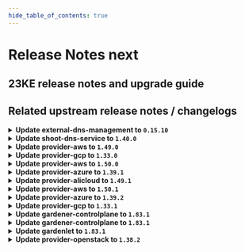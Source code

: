 ```yaml
---
hide_table_of_contents: true
---
```


# Release Notes next

## 23KE release notes and upgrade guide

## Related upstream release notes / changelogs


<details>
<summary><b>Update external-dns-management to <code>0.15.10</code></b></summary>

# [gardener/external-dns-management]

## ✨ New Features

- `[USER]` The `rfc2136` provider for authorive DNS servers supporting DNS Update [RFC2136](https://datatracker.ietf.org/doc/html/rfc2136) has been added. by @MartinWeindel [#331]
## 🐛 Bug Fixes

- `[OPERATOR]` Fix reading IPv6 records for azure-dns and azure-private-dns providers. by @MartinWeindel [#330]
## 🏃 Others

- `[USER]` 3072 bit RSA keys are now used in order to generate TLS certificates. by @dimityrmirchev [#326]
- `[OPERATOR]` Bumps golang from 1.21.2 to 1.21.3. by @dependabot[bot] [#324]

## Docker Images
dns-controller-manager: `eu.gcr.io/gardener-project/dns-controller-manager:v0.15.10`


</details>

<details>
<summary><b>Update shoot-dns-service to <code>1.40.0</code></b></summary>

# [gardener/gardener-extension-shoot-dns-service]

## ✨ New Features

- `[USER]` `shoot-dns-service` extension now supports [Shoot Force Deletion](https://github.com/gardener/gardener/blob/master/docs/usage/shoot_operations.md#force-deletion).  by @dependabot[bot] [#255]
## 🏃 Others

- `[OPERATOR]` Bumps [github.com/gardener/gardener](https://github.com/gardener/gardener) from 1.80.1 to 1.82.1. by @dependabot[bot] [#255]
- `[OPERATOR]` Bump github.com/gardener/gardener from 1.82.1 to 1.83.0. by @dependabot[bot] [#257]
# [gardener/external-dns-management]

## ✨ New Features

- `[USER]` The `rfc2136` provider for authorive DNS servers supporting DNS Update [RFC2136](https://datatracker.ietf.org/doc/html/rfc2136) has been added. by @MartinWeindel [gardener/external-dns-management#331]
## 🐛 Bug Fixes

- `[OPERATOR]` Fix reading IPv6 records for azure-dns and azure-private-dns providers. by @MartinWeindel [gardener/external-dns-management#330]
## 🏃 Others

- `[USER]` 3072 bit RSA keys are now used in order to generate TLS certificates. by @dimityrmirchev [gardener/external-dns-management#326]
- `[OPERATOR]` Bumps golang from 1.21.2 to 1.21.3. by @dependabot[bot] [gardener/external-dns-management#324]

## Docker Images
gardener-extension-admission-shoot-dns-service: `eu.gcr.io/gardener-project/gardener/extensions/admission-shoot-dns-service:v1.40.0`
gardener-extension-shoot-dns-service: `eu.gcr.io/gardener-project/gardener/extensions/shoot-dns-service:v1.40.0`


</details>

<details>
<summary><b>Update provider-aws to <code>1.49.0</code></b></summary>

# [gardener/gardener-extension-provider-aws]

## ⚠️ Breaking Changes

- `[OPERATOR]` `provider-aws` no longer supports Shoots or Seeds with Кubernetes version < 1.24. by @shafeeqes [#802]
## 📰 Noteworthy

- `[DEVELOPER]` Remove dependency to specific calico and cilium versions. by @axel7born [#807]
## ✨ New Features

- `[USER]` `provider-aws` extension now supports [Shoot Force Deletion](https://github.com/gardener/gardener/blob/master/docs/usage/shoot_operations.md#force-deletion).  by @shafeeqes [#812]
- `[USER]` The provider-aws extension does now support shoot clusters with Kubernetes version 1.28. You should consider the [Kubernetes release notes](https://github.com/kubernetes/kubernetes/blob/master/CHANGELOG/CHANGELOG-1.28.md) before upgrading to 1.28.  by @oliver-goetz [#813]
## 🏃 Others

- `[OPERATOR]` updated image aws-load-balancer-controller -> `v2.6.1` by @kon-angelo [#810]
- `[OPERATOR]` Add readiness check for snapshot validation webhook. by @kon-angelo [#819]
- `[OPERATOR]` updated image aws-ebs-csi-driver -> `v1.23.0` by @kon-angelo [#810]
- `[OPERATOR]` Update external-snapshotter to v6.3.1 by @bd3lage [#817]
- `[OPERATOR]` updated image csi-attacher -> `v4.4.0` by @kon-angelo [#810]
- `[OPERATOR]` updated image csi-provisioner -> `v3.6.0` by @kon-angelo [#810]
- `[OPERATOR]` The following dependency is updated:  
  - github.com/gardener/gardener: v1.77.5 -> v1.80.3  
  - k8s.io/* : v0.26.4 -> v0.28.2  
  - sigs.k8s.io/controller-runtime: v0.14.6-> v0.16.2 by @shafeeqes [#814]
- `[OPERATOR]` The registry of the aws-ebs-csi-driver image is switched from ECR (`public.ecr.aws`) to `registry.k8s.io` because the ECR does not support image pulls over IPv6. by @DockToFuture [#820]
- `[OPERATOR]` updated image csi-resizer -> `v1.9.0` by @kon-angelo [#810]
- `[OPERATOR]` updated image livenessprobe -> `v2.11.0` by @kon-angelo [#810]
- `[OPERATOR]` The `aws-load-balancer-controller` deployment now uses an AWS credentials file for authentication. by @AleksandarSavchev [#804]
- `[DEVELOPER]` All chart deployments are now using `embed.FS` instead of the filesystem. by @kon-angelo [#809]
# [gardener/machine-controller-manager]

## 🐛 Bug Fixes

- `[OPERATOR]` An issue causing nil pointer panic on scaleup of the machinedeployment along with trigger of rolling update, is fixed by @acumino [gardener/machine-controller-manager#814]
- `[OPERATOR]` Force drain and delete volume attachments for nodes un-healthy due to `ReadOnlyFileSystem` and `NotReady` for too long by @elankath [gardener/machine-controller-manager#839]
- `[OPERATOR]` Included `UnavailableReplicas` in determining if a machine deployment status update is needed by @rishabh-11 [gardener/machine-controller-manager#833]
- `[USER]` An edge case where outdated DesiredReplicas annotation blocked a rolling update is fixed. by @rishabh-11 [gardener/machine-controller-manager#821]
## 🏃 Others

- `[OPERATOR]` Makefile targets have changed: Introduced gardener-setup, gardener-restore, gardener-local-mcm-up, non-gardener-setup, non-gardener-restore,  non-gardener-local-mcm-up. Users can also directly use the scripts which are used by these makefile targets. by @unmarshall [gardener/machine-controller-manager#852]
- `[OPERATOR]` Updated to go v1.20.5 by @rishabh-11 [gardener/machine-controller-manager#827]
- `[OPERATOR]` New metrics introduced:   
  - api_request_duration_seconds -> tracks time taken for successful invocation of provider APIs. This metric can be filtered by provider and service.  
  - driver_request_duration_seconds -> tracks total time taken to successfully complete driver method invocation. This metric can be filtered by provider and operation.  
  - driver_requests_failed_total -> records total number of failed driver API requests. This metric can be filtered by provider, operations and error_code. by @unmarshall [gardener/machine-controller-manager#842]
- `[OPERATOR]` Added `errorCode` field in the `LastOperation` struct. This should be implemented only for the `CreateMachine` call in the `triggerCreationFlow`. This field will be utilized by Cluster autoscaler to do early backoff  by @rishabh-11 [gardener/machine-controller-manager#851]
- `[OPERATOR]` Added a new metric that will allow to get the number of stale (due to unhealthiness) machines  that are getting terminated by @jguipi [gardener/machine-controller-manager#808]
- `[DEVELOPER]` status.Status now captures underline cause, allowing consumers to introspect the error returned by the provider. WrapError() function could be used to wrap the provider error by @unmarshall [gardener/machine-controller-manager#842]
- `[DEVELOPER]` Bump `k8s.io/*` deps to v0.27.2 by @afritzler [gardener/machine-controller-manager#820]
- `[DEVELOPER]` A new make target is introduced to add license headers. by @unmarshall [gardener/machine-controller-manager#845]
- `[DEVELOPER]` Removed dead metrics code and refactored the remaining metrics code by @himanshu-kun [gardener/machine-controller-manager#823]
# [gardener/machine-controller-manager-provider-aws]

## 🐛 Bug Fixes

- `[OPERATOR]` Logs for confirming eventual consistency are exposed. This helps to know if such check was successful or not. by @himanshu-kun [gardener/machine-controller-manager-provider-aws#134]
## 🏃 Others

- `[OPERATOR]` MCM status code `ResourceExhausted` is now utilized in mcm-provider-aws. by @rishabh-11 [gardener/machine-controller-manager-provider-aws#129]

## Docker Images
gardener-extension-admission-aws: `eu.gcr.io/gardener-project/gardener/extensions/admission-aws:v1.49.0`
gardener-extension-provider-aws: `eu.gcr.io/gardener-project/gardener/extensions/provider-aws:v1.49.0`


</details>

<details>
<summary><b>Update provider-gcp to <code>1.33.0</code></b></summary>

# [gardener/machine-controller-manager]

## 🐛 Bug Fixes

- `[OPERATOR]` Force drain and delete volume attachments for nodes un-healthy due to `ReadOnlyFileSystem` and `NotReady` for too long by @elankath [gardener/machine-controller-manager#839]
- `[OPERATOR]` Included `UnavailableReplicas` in determining if a machine deployment status update is needed by @rishabh-11 [gardener/machine-controller-manager#833]
- `[OPERATOR]` An issue causing nil pointer panic on scaleup of the machinedeployment along with trigger of rolling update, is fixed by @acumino [gardener/machine-controller-manager#814]
- `[USER]` An edge case where outdated DesiredReplicas annotation blocked a rolling update is fixed. by @rishabh-11 [gardener/machine-controller-manager#821]
## 🏃 Others

- `[OPERATOR]` New metrics introduced:   
  - api_request_duration_seconds -> tracks time taken for successful invocation of provider APIs. This metric can be filtered by provider and service.  
  - driver_request_duration_seconds -> tracks total time taken to successfully complete driver method invocation. This metric can be filtered by provider and operation.  
  - driver_requests_failed_total -> records total number of failed driver API requests. This metric can be filtered by provider, operations and error_code. by @unmarshall [gardener/machine-controller-manager#842]
- `[OPERATOR]` Makefile targets have changed: Introduced gardener-setup, gardener-restore, gardener-local-mcm-up, non-gardener-setup, non-gardener-restore,  non-gardener-local-mcm-up. Users can also directly use the scripts which are used by these makefile targets. by @unmarshall [gardener/machine-controller-manager#852]
- `[OPERATOR]` Added `errorCode` field in the `LastOperation` struct. This should be implemented only for the `CreateMachine` call in the `triggerCreationFlow`. This field will be utilized by Cluster autoscaler to do early backoff  by @rishabh-11 [gardener/machine-controller-manager#851]
- `[OPERATOR]` Updated to go v1.20.5 by @rishabh-11 [gardener/machine-controller-manager#827]
- `[OPERATOR]` Added a new metric that will allow to get the number of stale (due to unhealthiness) machines  that are getting terminated by @jguipi [gardener/machine-controller-manager#808]
- `[DEVELOPER]` Bump `k8s.io/*` deps to v0.27.2 by @afritzler [gardener/machine-controller-manager#820]
- `[DEVELOPER]` status.Status now captures underline cause, allowing consumers to introspect the error returned by the provider. WrapError() function could be used to wrap the provider error by @unmarshall [gardener/machine-controller-manager#842]
- `[DEVELOPER]` Removed dead metrics code and refactored the remaining metrics code by @himanshu-kun [gardener/machine-controller-manager#823]
- `[DEVELOPER]` A new make target is introduced to add license headers. by @unmarshall [gardener/machine-controller-manager#845]
# [gardener/machine-controller-manager-provider-gcp]

## 🏃 Others

- `[USER]` MCM status code `ResourceExhausted` is now utilized in mcm-provider-gcp. Currently the `compute API` errors covered are:  
  - quota exceeded in zone  
  - insufficient resource in zone  
  - unavailable machinetype in zone by @himanshu-kun [gardener/machine-controller-manager-provider-gcp#92]
# [gardener/gardener-extension-provider-gcp]

## ⚠️ Breaking Changes

- `[OPERATOR]` `provider-gcp` no longer supports Shoots or Seeds with Кubernetes version < 1.24. by @shafeeqes [#648]
## 📰 Noteworthy

- `[DEVELOPER]` Remove dependency to specific calico and cilium versions. by @axel7born [#651]
## ✨ New Features

- `[USER]` The provider-gcp extension does now support shoot clusters with Kubernetes version 1.28. You should consider the [Kubernetes release notes](https://github.com/kubernetes/kubernetes/blob/master/CHANGELOG/CHANGELOG-1.28.md) before upgrading to 1.28.  by @oliver-goetz [#652]
- `[USER]` `provider-gcp` extension now supports [Shoot Force Deletion](https://github.com/gardener/gardener/blob/master/docs/usage/shoot_operations.md#force-deletion) for more details.).  by @shafeeqes [#650]
## 🏃 Others

- `[OPERATOR]` updated image csi-resizer -> `v1.9.1` by @kon-angelo [#656]
- `[OPERATOR]` Add readiness check for snapshot-validation-webhook by @kon-angelo [#657]
- `[OPERATOR]` The following golang dependencies have been upgraded :  
  - `gardener/gardener`: `v1.81.0`->`v1.81.6`  
  - `k8s.io/*`: `v0.28.2`-> `v0.28.3`  
  - `sigs.k8s.io/controller-runtime`: `v0.16.2`-> `v0.16.3` by @shafeeqes [#659]
- `[OPERATOR]` updated image csi-provisioner -> `v3.6.1` by @kon-angelo [#656]
- `[OPERATOR]` updated image snapshot-controller -> `v6.3.1` by @kon-angelo [#656]
- `[OPERATOR]` updated image livenessprobe -> `v2.11.0` by @kon-angelo [#656]
- `[OPERATOR]` updated image registrar -> `v2.9.0` by @kon-angelo [#656]
- `[OPERATOR]` The following image is updated:  
  - registry.k8s.io/cloud-provider-gcp/gcp-compute-persistent-disk-csi-driver: v1.9.7 -> v1.9.9 by @ialidzhikov [#640]
- `[OPERATOR]` updated image gcp-compute-persistent-disk-csi-driver -> `v1.11.1` by @MartinWeindel [#658]
- `[OPERATOR]` The following golang dependencies have been upgraded :  
  - `gardener/gardener` to `v1.80.3`  
  - `k8s.io/*` to `v0.27.5`  
  - `sigs.k8s.io/controller-runtime` to `v0.16.2` by @ary1992 [#646]
- `[OPERATOR]` updated image gcp-compute-persistent-disk-csi-driver -> `v1.12.2` by @kon-angelo [#656]
- `[OPERATOR]` updated image csi-attacher -> `v4.4.1` by @kon-angelo [#656]

## Docker Images
gardener-extension-admission-gcp: `eu.gcr.io/gardener-project/gardener/extensions/admission-gcp:v1.33.0`
gardener-extension-provider-gcp: `eu.gcr.io/gardener-project/gardener/extensions/provider-gcp:v1.33.0`


</details>

<details>
<summary><b>Update provider-aws to <code>1.50.0</code></b></summary>

# [gardener/gardener-extension-provider-aws]

## 🏃 Others

- `[OPERATOR]` The following golang dependencies have been upgraded :  
  - `gardener/gardener`: `v1.81.0`->`v1.81.6`  
  - `k8s.io/*`: `v0.28.2`-> `v0.28.3`  
  - `sigs.k8s.io/controller-runtime`: `v0.16.2`-> `v0.16.3` by @shafeeqes [#823]

## Docker Images
gardener-extension-admission-aws: `eu.gcr.io/gardener-project/gardener/extensions/admission-aws:v1.50.0`
gardener-extension-provider-aws: `eu.gcr.io/gardener-project/gardener/extensions/provider-aws:v1.50.0`


</details>

<details>
<summary><b>Update provider-azure to <code>1.39.1</code></b></summary>

# [gardener/machine-controller-manager]

## 🐛 Bug Fixes

- `[OPERATOR]` Force drain and delete volume attachments for nodes un-healthy due to `ReadOnlyFileSystem` and `NotReady` for too long by @elankath [gardener/machine-controller-manager#839]
- `[OPERATOR]` Included `UnavailableReplicas` in determining if a machine deployment status update is needed by @rishabh-11 [gardener/machine-controller-manager#833]
- `[OPERATOR]` Removes `node.machine.sapcloud.io/not-managed-by-mcm` annotation from nodes managed by the MCM. by @gardener-robot-ci-2 [gardener/machine-controller-manager#866]
- `[OPERATOR]` An issue causing nil pointer panic on scaleup of the machinedeployment along with trigger of rolling update, is fixed by @acumino [gardener/machine-controller-manager#814]
- `[USER]` An edge case where outdated DesiredReplicas annotation blocked a rolling update is fixed. by @rishabh-11 [gardener/machine-controller-manager#821]
## 🏃 Others

- `[DEVELOPER]` Bump `k8s.io/*` deps to v0.27.2 by @afritzler [gardener/machine-controller-manager#820]
- `[DEVELOPER]` A new make target is introduced to add license headers. by @unmarshall [gardener/machine-controller-manager#845]
- `[DEVELOPER]` status.Status now captures underline cause, allowing consumers to introspect the error returned by the provider. WrapError() function could be used to wrap the provider error by @unmarshall [gardener/machine-controller-manager#842]
- `[DEVELOPER]` Removed dead metrics code and refactored the remaining metrics code by @himanshu-kun [gardener/machine-controller-manager#823]
- `[OPERATOR]` Added `errorCode` field in the `LastOperation` struct. This should be implemented only for the `CreateMachine` call in the `triggerCreationFlow`. This field will be utilized by Cluster autoscaler to do early backoff  by @rishabh-11 [gardener/machine-controller-manager#851]
- `[OPERATOR]` Makefile targets have changed: Introduced gardener-setup, gardener-restore, gardener-local-mcm-up, non-gardener-setup, non-gardener-restore, non-gardener-local-mcm-up. Users can also directly use the scripts which are used by these makefile targets. by @unmarshall [gardener/machine-controller-manager#852]
- `[OPERATOR]` Added a new metric that will allow to get the number of stale (due to unhealthiness) machines that are getting terminated by @jguipi [gardener/machine-controller-manager#808]
- `[OPERATOR]` New metrics introduced:   
  - api_request_duration_seconds -> tracks time taken for successful invocation of provider APIs. This metric can be filtered by provider and service.  
  - driver_request_duration_seconds -> tracks total time taken to successfully complete driver method invocation. This metric can be filtered by provider and operation.  
  - driver_requests_failed_total -> records total number of failed driver API requests. This metric can be filtered by provider, operations and error_code. by @unmarshall [gardener/machine-controller-manager#842]
- `[OPERATOR]` The default `machine-safety-orphan-vms-period` has been reduced from 30m to 15m. by @gardener-robot-ci-2 [gardener/machine-controller-manager#866]
- `[OPERATOR]` Updated to go v1.20.5 by @rishabh-11 [gardener/machine-controller-manager#827]

## Docker Images
gardener-extension-admission-azure: `eu.gcr.io/gardener-project/gardener/extensions/admission-azure:v1.39.1`
gardener-extension-provider-azure: `eu.gcr.io/gardener-project/gardener/extensions/provider-azure:v1.39.1`


</details>

<details>
<summary><b>Update provider-alicloud to <code>1.49.1</code></b></summary>

# [gardener/gardener-extension-provider-alicloud]

## 🏃 Others

- `[OPERATOR]` Removes `node.machine.sapcloud.io/not-managed-by-mcm` annotation from nodes managed by the MCM. by @kevin-lacoo [#663]
- `[OPERATOR]` The default `machine-safety-orphan-vms-period` has been reduced from 30m to 15m. by @kevin-lacoo [#663]

## Docker Images
gardener-extension-admission-alicloud: `eu.gcr.io/gardener-project/gardener/extensions/admission-alicloud:v1.49.1`
gardener-extension-provider-alicloud: `eu.gcr.io/gardener-project/gardener/extensions/provider-alicloud:v1.49.1`


</details>

<details>
<summary><b>Update provider-aws to <code>1.50.1</code></b></summary>

# [gardener/machine-controller-manager]

## 🐛 Bug Fixes

- `[OPERATOR]` Removes `node.machine.sapcloud.io/not-managed-by-mcm` annotation from nodes managed by the MCM. by @gardener-robot-ci-2 [gardener/machine-controller-manager#866]
## 🏃 Others

- `[OPERATOR]` The default `machine-safety-orphan-vms-period` has been reduced from 30m to 15m. by @gardener-robot-ci-2 [gardener/machine-controller-manager#866]

## Docker Images
gardener-extension-admission-aws: `eu.gcr.io/gardener-project/gardener/extensions/admission-aws:v1.50.1`
gardener-extension-provider-aws: `eu.gcr.io/gardener-project/gardener/extensions/provider-aws:v1.50.1`


</details>

<details>
<summary><b>Update provider-azure to <code>1.39.2</code></b></summary>

# [gardener/gardener-extension-provider-azure]

## 🐛 Bug Fixes

- `[USER]` Fix failing validation  when overlay config is empty. by @axel7born [#753]

## Docker Images
gardener-extension-admission-azure: `eu.gcr.io/gardener-project/gardener/extensions/admission-azure:v1.39.2`
gardener-extension-provider-azure: `eu.gcr.io/gardener-project/gardener/extensions/provider-azure:v1.39.2`


</details>

<details>
<summary><b>Update provider-gcp to <code>1.33.1</code></b></summary>

# [gardener/machine-controller-manager]

## 🐛 Bug Fixes

- `[OPERATOR]` Removes `node.machine.sapcloud.io/not-managed-by-mcm` annotation from nodes managed by the MCM. by @gardener-robot-ci-3 [gardener/machine-controller-manager#866]
## 🏃 Others

- `[OPERATOR]` The default `machine-safety-orphan-vms-period` has been reduced from 30m to 15m. by @gardener-robot-ci-3 [gardener/machine-controller-manager#866]

## Docker Images
gardener-extension-admission-gcp: `eu.gcr.io/gardener-project/gardener/extensions/admission-gcp:v1.33.1`
gardener-extension-provider-gcp: `eu.gcr.io/gardener-project/gardener/extensions/provider-gcp:v1.33.1`


</details>

<details>
<summary><b>Update gardener-controlplane to <code>1.83.1</code></b></summary>

# [gardener/gardener]

## 🐛 Bug Fixes

- `[OPERATOR]` machine-controller-manager RBAC in the Shoot cluster does now allow MCM to delete volumeattachments. MCM provider extensions vendoring machine-controller-manager >= v0.50.0 (ref https://github.com/gardener/machine-controller-manager/pull/839) need to delete volumeattachments. by @ialidzhikov [#8774]

## Docker Images
admission-controller: `eu.gcr.io/gardener-project/gardener/admission-controller:v1.83.1`
apiserver: `eu.gcr.io/gardener-project/gardener/apiserver:v1.83.1`
controller-manager: `eu.gcr.io/gardener-project/gardener/controller-manager:v1.83.1`
gardenlet: `eu.gcr.io/gardener-project/gardener/gardenlet:v1.83.1`
node-agent: `eu.gcr.io/gardener-project/gardener/node-agent:v1.83.1`
operator: `eu.gcr.io/gardener-project/gardener/operator:v1.83.1`
resource-manager: `eu.gcr.io/gardener-project/gardener/resource-manager:v1.83.1`
scheduler: `eu.gcr.io/gardener-project/gardener/scheduler:v1.83.1`


</details>

<details>
<summary><b>Update gardener-controlplane to <code>1.83.1</code></b></summary>

# [gardener/gardener]

## 🐛 Bug Fixes

- `[OPERATOR]` machine-controller-manager RBAC in the Shoot cluster does now allow MCM to delete volumeattachments. MCM provider extensions vendoring machine-controller-manager >= v0.50.0 (ref https://github.com/gardener/machine-controller-manager/pull/839) need to delete volumeattachments. by @ialidzhikov [#8774]

## Docker Images
admission-controller: `eu.gcr.io/gardener-project/gardener/admission-controller:v1.83.1`
apiserver: `eu.gcr.io/gardener-project/gardener/apiserver:v1.83.1`
controller-manager: `eu.gcr.io/gardener-project/gardener/controller-manager:v1.83.1`
gardenlet: `eu.gcr.io/gardener-project/gardener/gardenlet:v1.83.1`
node-agent: `eu.gcr.io/gardener-project/gardener/node-agent:v1.83.1`
operator: `eu.gcr.io/gardener-project/gardener/operator:v1.83.1`
resource-manager: `eu.gcr.io/gardener-project/gardener/resource-manager:v1.83.1`
scheduler: `eu.gcr.io/gardener-project/gardener/scheduler:v1.83.1`


</details>

<details>
<summary><b>Update gardenlet to <code>1.83.1</code></b></summary>

# [gardener/gardener]

## 🐛 Bug Fixes

- `[OPERATOR]` machine-controller-manager RBAC in the Shoot cluster does now allow MCM to delete volumeattachments. MCM provider extensions vendoring machine-controller-manager >= v0.50.0 (ref https://github.com/gardener/machine-controller-manager/pull/839) need to delete volumeattachments. by @ialidzhikov [#8774]

## Docker Images
admission-controller: `eu.gcr.io/gardener-project/gardener/admission-controller:v1.83.1`
apiserver: `eu.gcr.io/gardener-project/gardener/apiserver:v1.83.1`
controller-manager: `eu.gcr.io/gardener-project/gardener/controller-manager:v1.83.1`
gardenlet: `eu.gcr.io/gardener-project/gardener/gardenlet:v1.83.1`
node-agent: `eu.gcr.io/gardener-project/gardener/node-agent:v1.83.1`
operator: `eu.gcr.io/gardener-project/gardener/operator:v1.83.1`
resource-manager: `eu.gcr.io/gardener-project/gardener/resource-manager:v1.83.1`
scheduler: `eu.gcr.io/gardener-project/gardener/scheduler:v1.83.1`


</details>

<details>
<summary><b>Update provider-openstack to <code>1.38.2</code></b></summary>

# [gardener/gardener-extension-provider-openstack]

## 🐛 Bug Fixes

- `[OPERATOR]` Fix a crash, when a shoot that is updated has an empty overlay config.  by @axel7born [#695]

## Docker Images
gardener-extension-admission-openstack: `eu.gcr.io/gardener-project/gardener/extensions/admission-openstack:v1.38.2`
gardener-extension-provider-openstack: `eu.gcr.io/gardener-project/gardener/extensions/provider-openstack:v1.38.2`


</details>
